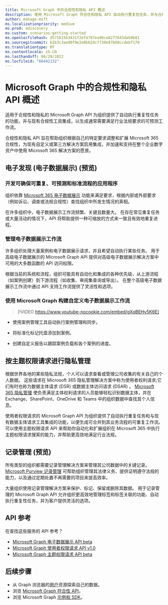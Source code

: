 ```yaml
---
title: Microsoft Graph 中的合规性和隐私 API 概述
description: 使用 Microsoft Graph 符合性和隐私 API 自动执行重复性任务，并与合规性工具集成，以满足所需的行业法规。
author: mahage-msft
ms.localizationpriority: medium
ms.prod: ediscovery
ms.custom: scenarios:getting-started
ms.openlocfilehash: d571615b3431f2ef4707ea90ce8277643deb9b81
ms.sourcegitcommit: b2b3c3ae00f9e2e0bb2dcff30e97b60ccdebf170
ms.translationtype: MT
ms.contentlocale: zh-CN
ms.lasthandoff: 06/29/2022
ms.locfileid: "66442132"
---
```

# <a name="overview-of-compliance-and-privacy-apis-in-microsoft-graph"></a>Microsoft Graph 中的合规性和隐私 API 概述

适用于合规性和隐私的 Microsoft Graph API 为组织提供了自动执行重复性任务的功能，并与现有合规性工具集成，以生成通常需要满足行业法规要求的可预测工作流。

合规性和隐私 API 旨在帮助组织根据自己的特定要求调整和扩展 Microsoft 365 合规性，为现有自定义或第三方解决方案启用集成，并加速和支持在整个企业数字资产中使用 Microsoft 365 解决方案的愿景。

## <a name="electronic-discovery-ediscovery-preview"></a>电子发现 (电子数据展示)  (预览) 

### <a name="develop-applications-that-ensure-a-repeatable-predictable-and-standard-process"></a>开发可确保可重复、可预测和标准流程的应用程序

组织依靠 [Microsoft 365 电子数据展示](/microsoft-365/compliance/ediscovery?view=o365-worldwide&preserve-view=true) 功能来满足要求，根据内部或外部要求（例如诉讼、调查或法规合规性）查找组织中所发生情况的真相。

在许多组织中，电子数据展示工作流频繁、关键且数量大。 在存在常见重复任务或大量活动的情况下，API 将帮助提供一种可缩放的方式来一致且有效地重复进程。

### <a name="manage-your-ediscovery-workflows"></a>管理电子数据展示工作流

许多组织处理大量案例和电子数据展示请求，并且希望自动执行某些任务。 用于高级电子数据展示的 Microsoft Graph API 提供对高级电子数据展示解决方案中可用的大多数函数的 API 访问权限。

根据当前的系统和流程，组织可能具有自动化和集成的各种优先级，从上游流程（如案例创建）到下游流程（如收集、审阅集查询或导出）。 在整个高级电子数据展示工作流中通过 API 支持工作流提供了灵活性和选项。

### <a name="build-custom-ediscovery-workflows-with-microsoft-graph"></a>使用 Microsoft Graph 构建自定义电子数据展示工作流

> [!VIDEO https://www.youtube-nocookie.com/embed/gXqBEHy5K6E]

- 使用案例管理工具自动执行案例管理和同步。

- 将标准化标记托盘添加到案例。

- 创建自定义报告以跟踪案例负载和各个案例的进度。

## <a name="privacy-management-by-subject-rights-requests"></a>按主题权限请求进行隐私管理

根据世界各地的某些隐私法规，个人可以请求查看或管理公司收集的有关自己的个人数据。 这些请求在 Microsoft 365 隐私管理解决方案中称为使用者权利请求;它们有时也称为数据主体请求 (DSR) 或数据主体访问请求 (DSAR) 。 [Microsoft 365 隐私管理](/privacy/solutions/privacymanagement/privacy-management?view=o365-worldwide&preserve-view=true) 使负责满足主体权利请求的人员能够轻松识别数据主体，并在 Exchange、SharePoint、OneDrive 和 Teams 中的组织数据中查找其个人信息。 

使用者权限请求的 Microsoft Graph API 为组织提供了自动执行重复任务和与现有数据主体请求工具集成的功能，以便生成可合并到其业务流程的可重复工作流。 可以使用主题权限请求 API 来帮助你自动化和扩展组织在 Microsoft 365 中执行主题权限请求搜索的能力，并帮助更高效地满足行业法规。

## <a name="records-management-preview"></a>记录管理 (预览) 

所有类型的组织都需要记录管理解决方案来管理其公司数据中的关键记录。 [Microsoft Purview 记录管理](/microsoft-365/compliance/records-management) 可帮助组织管理其法律义务、提供证明遵守法规的能力，以及通过定期处置不再需要的项目来提高效率。

大量组织使用记录管理解决方案来保护、标记、保留或删除其数据。 用于记录管理的 Microsoft Graph API 允许组织更高效地管理标签和标签关联的功能、自动执行重复性任务，并为客户提供灵活的选项。


## <a name="api-reference"></a>API 参考

在查找这些服务的 API 参考？

- [Microsoft Graph 电子数据展示 API beta](/graph/api/resources/ediscovery-ediscoveryapioverview?view=graph-rest-beta&preserve-view=true)
- [Microsoft Graph 使用者权限请求 API v1.0](/graph/api/resources/subjectrightsrequest-subjectrightsrequestapioverview)
- [Microsoft Graph 主题权限请求 API beta](/graph/api/resources/subjectrightsrequest-subjectrightsrequestapioverview?view=graph-rest-beta&preserve-view=true)

## <a name="next-steps"></a>后续步骤

- 从 Graph 浏览器的[用户](https://developer.microsoft.com/graph/graph-explorer)资源探索自己的数据。
- 浏览 [Microsoft Graph 符合性 API](/graph/api/resources/complianceapioverview)。
- 浏览 Microsoft Graph [示例和 SDK](https://developer.microsoft.com/graph/gallery/?filterBy=Samples,SDKs)。
